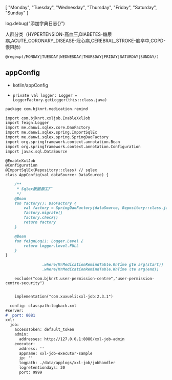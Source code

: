 [
"Monday",
"Tuesday",
"Wednesday",
"Thursday",
"Friday",
"Saturday",
"Sunday"
]

log.debug("添加字典日志{}")

人群分类（HYPERTENSION-高血压,DIABETES-糖尿病,ACUTE_CORONARY_DISEASE-冠心病,CEREBRAL_STROKE-脑卒中,COPD-慢阻肺）

```markdown
@regexp(/MONDAY|TUESDAY|WEDNESDAY|THURSDAY|FRIDAY|SATURDAY|SUNDAY/)
```

## appConfig
- kotlin/appConfig
-     private val logger: Logger = LoggerFactory.getLogger(this::class.java)

```markdown
package com.bjknrt.medication.remind

import com.bjknrt.xxljob.EnableXxlJob
import feign.Logger
import me.danwi.sqlex.core.DaoFactory
import me.danwi.sqlex.spring.ImportSqlEx
import me.danwi.sqlex.spring.SpringDaoFactory
import org.springframework.context.annotation.Bean
import org.springframework.context.annotation.Configuration
import javax.sql.DataSource

@EnableXxlJob
@Configuration
@ImportSqlEx(Repository::class) // sqlex
class AppConfig(val dataSource: DataSource) {

    /**
     * Sqlex数据源工厂
     */
    @Bean
    fun factory(): DaoFactory {
        val factory = SpringDaoFactory(dataSource, Repository::class.java)
        factory.migrate()
        factory.check()
        return factory
    }

    @Bean
    fun feignLog(): Logger.Level {
        return Logger.Level.FULL
    }
}
```

```markdown
                .where(MrMedicationRemindTable.KnTime gte arg(start))
                .where(MrMedicationRemindTable.KnTime lte arg(end))
```

```
    exclude("com.bjknrt.user-permission-centre","user-permission-centre-security")
```

```markdown

    implementation("com.xuxueli:xxl-job:2.3.1")

  config: classpath:logback.xml
#server:
#  port: 8081
xxl:
  job:
    accessToken: default_token
    admin:
      addresses: http://127.0.0.1:8080/xxl-job-admin
    executor:
      address: ''
      appname: xxl-job-executor-sample
      ip: ''
      logpath: ./data/applogs/xxl-job/jobhandler
      logretentiondays: 30
      port: 9999
```
